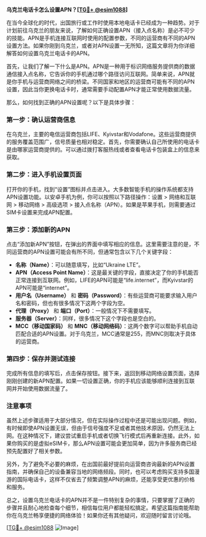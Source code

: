 **乌克兰电话卡怎么设置APN？[[TG💪+ @esim1088](https://t.me/s/esim1088)]**

在当今全球化的时代，出国旅行或工作时使用本地电话卡已经成为一种趋势。对于计划前往乌克兰的朋友来说，了解如何正确设置APN（接入点名称）是必不可少的技能。APN是手机连接互联网时使用的配置参数，不同的运营商有不同的APN设置方法。如果你刚到乌克兰，或者对APN设置一无所知，这篇文章将为你详细解答如何设置乌克兰电话卡的APN。

首先，让我们了解一下什么是APN。APN是一种用于标识网络服务提供商的数据通信接入点名称，它告诉你的手机通过哪个路径访问互联网。简单来说，APN就是你手机与运营商网络之间的桥梁。不同国家和地区的运营商可能有不同的APN设置，因此当你更换电话卡时，通常需要手动配置APN才能正常使用数据流量。

那么，如何找到正确的APN设置呢？以下是具体步骤：

### 第一步：确认运营商信息

在乌克兰，主要的电信运营商包括LIFE、Kyivstar和Vodafone。这些运营商提供的服务覆盖范围广，信号质量也相对稳定。首先，你需要确认自己所使用的电话卡是由哪家运营商提供的。可以通过拨打客服热线或者查看电话卡包装盒上的信息来获取。

### 第二步：进入手机设置页面

打开你的手机，找到“设置”图标并点击进入。大多数智能手机的操作系统都支持APN设置功能。以安卓手机为例，你可以按照以下路径操作：设置 > 网络和互联网 > 移动网络 > 高级选项 > 接入点名称（APN）。如果是苹果手机，则需要通过SIM卡设置来完成APN配置。

### 第三步：添加新的APN

点击“添加新APN”按钮，在弹出的界面中填写相应的信息。这里需要注意的是，不同运营商的APN设置可能会有所不同，但通常包含以下几个关键字段：

- **名称（Name）**：可以随意填写，比如“Ukraine LTE”。
- **APN（Access Point Name）**：这是最关键的字段，直接决定了你的手机能否正常连接到互联网。例如，LIFE的APN可能是“life.internet”，而Kyivstar的APN可能是“internet”。
- **用户名（Username）** 和 **密码（Password）**：有些运营商可能要求输入用户名和密码，但也有很多情况下这两个字段为空。
- **代理（Proxy）** 和 **端口（Port）**：一般情况下不需要填写。
- **服务器（Server）**：同样，很多情况下这个字段也是空白的。
- **MCC（移动国家码）** 和 **MNC（移动网络码）**：这两个数字可以帮助手机自动匹配合适的APN设置。对于乌克兰，MCC通常是255，而MNC则取决于具体的运营商。

### 第四步：保存并测试连接

完成所有信息的填写后，点击保存按钮。接下来，返回到移动网络设置页面，选择刚刚创建的新APN配置。如果一切设置正确，你的手机应该能够顺利连接到互联网并开始使用数据流量了。

### 注意事项

虽然上述步骤适用于大部分情况，但在实际操作过程中还是可能出现问题。例如，有时候即使APN设置无误，但由于信号强度不足或者其他技术原因，仍然无法上网。在这种情况下，建议尝试重启手机或者切换飞行模式后再重新连接。此外，如果你购买的是虚拟eSIM卡，那么APN设置可能会更加简单，因为许多服务商已经预先配置好了相关参数。

另外，为了避免不必要的麻烦，在出国前最好提前向运营商咨询最新的APN设置指南，并确保自己的设备兼容当地的网络频段。同时，也可以考虑购买支持多国漫游的国际电话卡，这样不仅省去了频繁调整APN的麻烦，还能享受更优惠的价格和服务。

总之，设置乌克兰电话卡的APN并不是一件特别复杂的事情，只要掌握了正确的步骤并且耐心地检查每个细节，相信每位用户都能轻松搞定。希望这篇指南能帮助你在乌克兰畅享便捷的网络体验！如果你还有其他疑问，欢迎随时留言讨论哦。

[[TG💪+ @esim1088](https://t.me/s/esim1088) ![Image](https://i.postimg.cc/4NQfJmqS/Snipaste-2025-05-13-00-14-12.png)]
